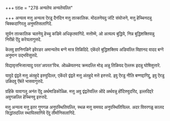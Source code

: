 +++
title = "278 अन्यतॆय अन्यतॆयल्लि"

+++
अन्यत्व मत्तु अन्यत्व ऎरडू दैनंदिन मत्तु तात्कालिक. मॊदलनॆयदु जंटि संयोजनॆ, मत्तु हॆच्चिनदन्नु चिक्कदागिरलु अनुमतिसलागिदॆ.

सूर्यन तात्कालिक चलनॆयु हॆच्चु कडिमॆ अधिकृतवागिदॆ. मत्तॊम्मॆ, ओ अत्यल्प बुद्धिये, निन्न बुद्धिशक्तियन्नु निरीक्षॆ ऎंदु करॆयलागुत्तदॆ.

कॆलवु ज्ञानिगळिगॆ इवॆरडर अमान्यतॆय बग्गॆ मात्र तिळिदिदॆ. एकॆंदरॆ बुद्धिशक्तिय अडियल्लि विज्ञानद वादद बग्गॆ अनुमान उद्भविसुत्तदॆ.

विद्यावृत्तभिजात्यादु परत'अपरत'पिच. ऒळ्ळॆयतनद क्रमदल्लि मोड् अन्नु तिळियद ऎल्लरू इदन्नु घोषिसुत्तारॆ.

यावुदे द्वंद्वतॆ मत्तु अंतहुदे इरुवुदिल्ल, एकॆंदरॆ द्वंद्वतॆ मत्तु अंतहुदे मत्तॆ इरुत्तदॆ. इवु ऎरडु नीलि बण्णद्दागिद्दु, इवु ऎरडु उळिदवु ऎंबंतॆ भासवागुत्तदॆ.

ग्रहिकॆ यावागलू अनंत ऎंदु अर्थमाडिकॊळ्ळि. मत्तु अवु द्वंद्वतॆयल्लि ऒंदे अर्थवन्नु हॊंदिरुवुदरिंद, इल्लदिद्दरॆ अवुगळल्लि हॆच्चिनवु इरुत्तदॆ.

मत्तु अन्यत्व मत्तु इतर गुणगळ अनुपस्थितियल्लि, स्थळ मत्तु समयद अनुपस्थितियिल्ल. अदर विवरगळु कालद सिद्धांतदल्लि स्थापितवागिवॆ ऎंदु तीर्मानिसलागिदॆ.

